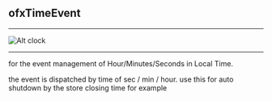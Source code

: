 **ofxTimeEvent**
--
- - - 

![Alt clock](https://raw.github.com/hiroyuki/ofxTimeEvent/master/clock.png)

- - - 
for the event management of Hour/Minutes/Seconds in Local Time.

the event is dispatched by time of sec / min / hour. use this for auto shutdown by the store closing time for example
